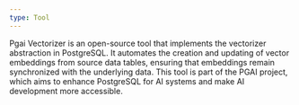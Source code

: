 ```yaml
---
type: Tool
---
```


Pgai Vectorizer is an open-source tool that implements the vectorizer abstraction in PostgreSQL. It automates the creation and updating of vector embeddings from source data tables, ensuring that embeddings remain synchronized with the underlying data. This tool is part of the PGAI project, which aims to enhance PostgreSQL for AI systems and make AI development more accessible.